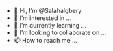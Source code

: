 - 👋 Hi, I’m @Salahalgbery
- 👀 I’m interested in ...
- 🌱 I’m currently learning ...
- 💞️ I’m looking to collaborate on ...
- 📫 How to reach me ...

<!---
Salahalgbery/Salahalgbery is a ✨ special ✨ repository because its `README.md` (this file) appears on your GitHub profile.
You can click the Preview link to take a look at your changes.
--->
